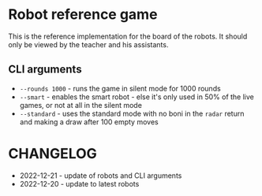 # Robot reference game

This is the reference implementation for the board of the robots.
It should only be viewed by the teacher and his assistants.

## CLI arguments

- `--rounds 1000` - runs the game in silent mode for 1000 rounds
- `--smart` - enables the smart robot - else it's only used in 50% of the live games, or not at all in the silent mode
- `--standard` - uses the standard mode with no boni in the `radar` return and making a draw after 100 empty moves

# CHANGELOG
- 2022-12-21 - update of robots and CLI arguments
- 2022-12-20 - update to latest robots